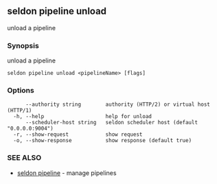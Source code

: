 ## seldon pipeline unload

unload a pipeline

### Synopsis

unload a pipeline

```
seldon pipeline unload <pipelineName> [flags]
```

### Options

```
      --authority string        authority (HTTP/2) or virtual host (HTTP/1)
  -h, --help                    help for unload
      --scheduler-host string   seldon scheduler host (default "0.0.0.0:9004")
  -r, --show-request            show request
  -o, --show-response           show response (default true)
```

### SEE ALSO

* [seldon pipeline](seldon_pipeline.md)	 - manage pipelines

